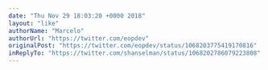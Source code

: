 ```yaml
---
date: "Thu Nov 29 18:03:20 +0000 2018"
layout: "like"
authorName: "Marcelo"
authorUrl: "https://twitter.com/eopdev"
originalPost: "https://twitter.com/eopdev/status/1068203775419170816"
inReplyTo: "https://twitter.com/shanselman/status/1068202786079223808"
---
```

